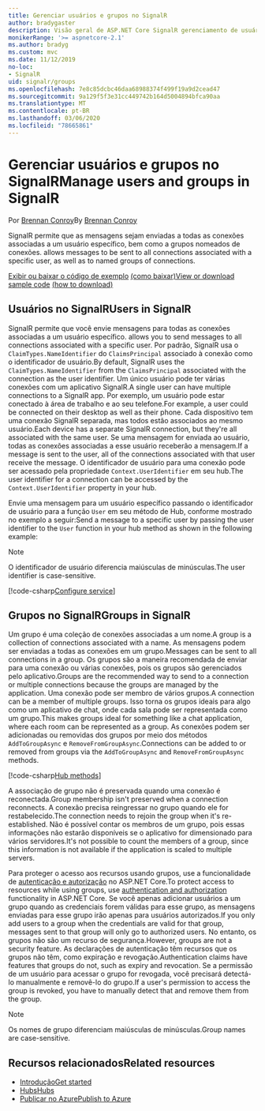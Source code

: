```yaml
---
title: Gerenciar usuários e grupos no SignalR
author: bradygaster
description: Visão geral de ASP.NET Core SignalR gerenciamento de usuário e grupo.
monikerRange: '>= aspnetcore-2.1'
ms.author: bradyg
ms.custom: mvc
ms.date: 11/12/2019
no-loc:
- SignalR
uid: signalr/groups
ms.openlocfilehash: 7e8c85dcbc46daa68988374f499f19a9d2cead47
ms.sourcegitcommit: 9a129f5f3e31cc449742b164d5004894bfca90aa
ms.translationtype: MT
ms.contentlocale: pt-BR
ms.lasthandoff: 03/06/2020
ms.locfileid: "78665861"
---
```

# <a name="manage-users-and-groups-in-opno-locsignalr"></a><span data-ttu-id="224ec-103">Gerenciar usuários e grupos no SignalR</span><span class="sxs-lookup"><span data-stu-id="224ec-103">Manage users and groups in SignalR</span></span>

<span data-ttu-id="224ec-104">Por [Brennan Conroy](https://github.com/BrennanConroy)</span><span class="sxs-lookup"><span data-stu-id="224ec-104">By [Brennan Conroy](https://github.com/BrennanConroy)</span></span>

SignalR<span data-ttu-id="224ec-105"> permite que as mensagens sejam enviadas a todas as conexões associadas a um usuário específico, bem como a grupos nomeados de conexões.</span><span class="sxs-lookup"><span data-stu-id="224ec-105"> allows messages to be sent to all connections associated with a specific user, as well as to named groups of connections.</span></span>

<span data-ttu-id="224ec-106">[Exibir ou baixar o código de exemplo](https://github.com/dotnet/AspNetCore.Docs/tree/master/aspnetcore/signalr/groups/sample/) [(como baixar)](xref:index#how-to-download-a-sample)</span><span class="sxs-lookup"><span data-stu-id="224ec-106">[View or download sample code](https://github.com/dotnet/AspNetCore.Docs/tree/master/aspnetcore/signalr/groups/sample/) [(how to download)](xref:index#how-to-download-a-sample)</span></span>

## <a name="users-in-opno-locsignalr"></a><span data-ttu-id="224ec-107">Usuários no SignalR</span><span class="sxs-lookup"><span data-stu-id="224ec-107">Users in SignalR</span></span>

SignalR<span data-ttu-id="224ec-108"> permite que você envie mensagens para todas as conexões associadas a um usuário específico.</span><span class="sxs-lookup"><span data-stu-id="224ec-108"> allows you to send messages to all connections associated with a specific user.</span></span> <span data-ttu-id="224ec-109">Por padrão, SignalR usa o `ClaimTypes.NameIdentifier` do `ClaimsPrincipal` associado à conexão como o identificador de usuário.</span><span class="sxs-lookup"><span data-stu-id="224ec-109">By default, SignalR uses the `ClaimTypes.NameIdentifier` from the `ClaimsPrincipal` associated with the connection as the user identifier.</span></span> <span data-ttu-id="224ec-110">Um único usuário pode ter várias conexões com um aplicativo SignalR.</span><span class="sxs-lookup"><span data-stu-id="224ec-110">A single user can have multiple connections to a SignalR app.</span></span> <span data-ttu-id="224ec-111">Por exemplo, um usuário pode estar conectado à área de trabalho e ao seu telefone.</span><span class="sxs-lookup"><span data-stu-id="224ec-111">For example, a user could be connected on their desktop as well as their phone.</span></span> <span data-ttu-id="224ec-112">Cada dispositivo tem uma conexão SignalR separada, mas todos estão associados ao mesmo usuário.</span><span class="sxs-lookup"><span data-stu-id="224ec-112">Each device has a separate SignalR connection, but they're all associated with the same user.</span></span> <span data-ttu-id="224ec-113">Se uma mensagem for enviada ao usuário, todas as conexões associadas a esse usuário receberão a mensagem.</span><span class="sxs-lookup"><span data-stu-id="224ec-113">If a message is sent to the user, all of the connections associated with that user receive the message.</span></span> <span data-ttu-id="224ec-114">O identificador de usuário para uma conexão pode ser acessado pela propriedade `Context.UserIdentifier` em seu hub.</span><span class="sxs-lookup"><span data-stu-id="224ec-114">The user identifier for a connection can be accessed by the `Context.UserIdentifier` property in your hub.</span></span>

<span data-ttu-id="224ec-115">Envie uma mensagem para um usuário específico passando o identificador de usuário para a função `User` em seu método de Hub, conforme mostrado no exemplo a seguir:</span><span class="sxs-lookup"><span data-stu-id="224ec-115">Send a message to a specific user by passing the user identifier to the `User` function in your hub method as shown in the following example:</span></span>

> [!NOTE]
> <span data-ttu-id="224ec-116">O identificador de usuário diferencia maiúsculas de minúsculas.</span><span class="sxs-lookup"><span data-stu-id="224ec-116">The user identifier is case-sensitive.</span></span>

[!code-csharp[Configure service](groups/sample/hubs/chathub.cs?range=29-32)]

## <a name="groups-in-opno-locsignalr"></a><span data-ttu-id="224ec-117">Grupos no SignalR</span><span class="sxs-lookup"><span data-stu-id="224ec-117">Groups in SignalR</span></span>

<span data-ttu-id="224ec-118">Um grupo é uma coleção de conexões associadas a um nome.</span><span class="sxs-lookup"><span data-stu-id="224ec-118">A group is a collection of connections associated with a name.</span></span> <span data-ttu-id="224ec-119">As mensagens podem ser enviadas a todas as conexões em um grupo.</span><span class="sxs-lookup"><span data-stu-id="224ec-119">Messages can be sent to all connections in a group.</span></span> <span data-ttu-id="224ec-120">Os grupos são a maneira recomendada de enviar para uma conexão ou várias conexões, pois os grupos são gerenciados pelo aplicativo.</span><span class="sxs-lookup"><span data-stu-id="224ec-120">Groups are the recommended way to send to a connection or multiple connections because the groups are managed by the application.</span></span> <span data-ttu-id="224ec-121">Uma conexão pode ser membro de vários grupos.</span><span class="sxs-lookup"><span data-stu-id="224ec-121">A connection can be a member of multiple groups.</span></span> <span data-ttu-id="224ec-122">Isso torna os grupos ideais para algo como um aplicativo de chat, onde cada sala pode ser representada como um grupo.</span><span class="sxs-lookup"><span data-stu-id="224ec-122">This makes groups ideal for something like a chat application, where each room can be represented as a group.</span></span> <span data-ttu-id="224ec-123">As conexões podem ser adicionadas ou removidas dos grupos por meio dos métodos `AddToGroupAsync` e `RemoveFromGroupAsync`.</span><span class="sxs-lookup"><span data-stu-id="224ec-123">Connections can be added to or removed from groups via the `AddToGroupAsync` and `RemoveFromGroupAsync` methods.</span></span>

[!code-csharp[Hub methods](groups/sample/hubs/chathub.cs?range=15-27)]

<span data-ttu-id="224ec-124">A associação de grupo não é preservada quando uma conexão é reconectada.</span><span class="sxs-lookup"><span data-stu-id="224ec-124">Group membership isn't preserved when a connection reconnects.</span></span> <span data-ttu-id="224ec-125">A conexão precisa reingressar no grupo quando ele for restabelecido.</span><span class="sxs-lookup"><span data-stu-id="224ec-125">The connection needs to rejoin the group when it's re-established.</span></span> <span data-ttu-id="224ec-126">Não é possível contar os membros de um grupo, pois essas informações não estarão disponíveis se o aplicativo for dimensionado para vários servidores.</span><span class="sxs-lookup"><span data-stu-id="224ec-126">It's not possible to count the members of a group, since this information is not available if the application is scaled to multiple servers.</span></span>

<span data-ttu-id="224ec-127">Para proteger o acesso aos recursos usando grupos, use a funcionalidade de [autenticação e autorização](xref:signalr/authn-and-authz) no ASP.NET Core.</span><span class="sxs-lookup"><span data-stu-id="224ec-127">To protect access to resources while using groups, use [authentication and authorization](xref:signalr/authn-and-authz) functionality in ASP.NET Core.</span></span> <span data-ttu-id="224ec-128">Se você apenas adicionar usuários a um grupo quando as credenciais forem válidas para esse grupo, as mensagens enviadas para esse grupo irão apenas para usuários autorizados.</span><span class="sxs-lookup"><span data-stu-id="224ec-128">If you only add users to a group when the credentials are valid for that group, messages sent to that group will only go to authorized users.</span></span> <span data-ttu-id="224ec-129">No entanto, os grupos não são um recurso de segurança.</span><span class="sxs-lookup"><span data-stu-id="224ec-129">However, groups are not a security feature.</span></span> <span data-ttu-id="224ec-130">As declarações de autenticação têm recursos que os grupos não têm, como expiração e revogação.</span><span class="sxs-lookup"><span data-stu-id="224ec-130">Authentication claims have features that groups do not, such as expiry and revocation.</span></span> <span data-ttu-id="224ec-131">Se a permissão de um usuário para acessar o grupo for revogada, você precisará detectá-lo manualmente e removê-lo do grupo.</span><span class="sxs-lookup"><span data-stu-id="224ec-131">If a user's permission to access the group is revoked, you have to manually detect that and remove them from the group.</span></span>

> [!NOTE]
> <span data-ttu-id="224ec-132">Os nomes de grupo diferenciam maiúsculas de minúsculas.</span><span class="sxs-lookup"><span data-stu-id="224ec-132">Group names are case-sensitive.</span></span>

## <a name="related-resources"></a><span data-ttu-id="224ec-133">Recursos relacionados</span><span class="sxs-lookup"><span data-stu-id="224ec-133">Related resources</span></span>

* [<span data-ttu-id="224ec-134">Introdução</span><span class="sxs-lookup"><span data-stu-id="224ec-134">Get started</span></span>](xref:tutorials/signalr)
* [<span data-ttu-id="224ec-135">Hubs</span><span class="sxs-lookup"><span data-stu-id="224ec-135">Hubs</span></span>](xref:signalr/hubs)
* [<span data-ttu-id="224ec-136">Publicar no Azure</span><span class="sxs-lookup"><span data-stu-id="224ec-136">Publish to Azure</span></span>](xref:signalr/publish-to-azure-web-app)
